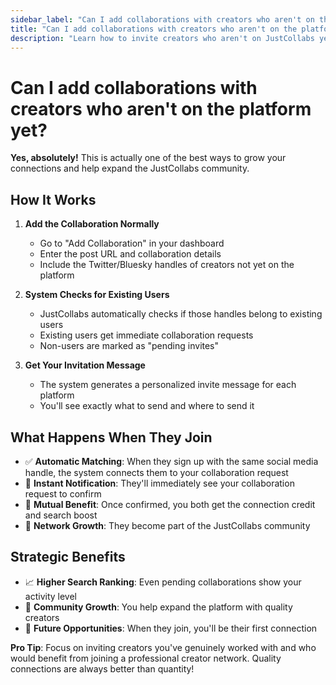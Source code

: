```yaml
---
sidebar_label: "Can I add collaborations with creators who aren't on the platform yet?"
title: "Can I add collaborations with creators who aren't on the platform yet?"
description: "Learn how to invite creators who aren't on JustCollabs yet to confirm your past collaborations."
---
```


# Can I add collaborations with creators who aren't on the platform yet?

**Yes, absolutely!** This is actually one of the best ways to grow your connections and help expand the JustCollabs community.

## **How It Works**

1. **Add the Collaboration Normally**
   - Go to "Add Collaboration" in your dashboard
   - Enter the post URL and collaboration details
   - Include the Twitter/Bluesky handles of creators not yet on the platform

2. **System Checks for Existing Users**
   - JustCollabs automatically checks if those handles belong to existing users
   - Existing users get immediate collaboration requests
   - Non-users are marked as "pending invites"

3. **Get Your Invitation Message**
   - The system generates a personalized invite message for each platform
   - You'll see exactly what to send and where to send it

## **What Happens When They Join**

   - ✅ **Automatic Matching**: When they sign up with the same social media handle, the system connects them to your collaboration request
   - 🔔 **Instant Notification**: They'll immediately see your collaboration request to confirm
   - 🤝 **Mutual Benefit**: Once confirmed, you both get the connection credit and search boost
   - 🌟 **Network Growth**: They become part of the JustCollabs community

## **Strategic Benefits**

   - 📈 **Higher Search Ranking**: Even pending collaborations show your activity level
   - 👥 **Community Growth**: You help expand the platform with quality creators
   - 🎯 **Future Opportunities**: When they join, you'll be their first connection

**Pro Tip**: Focus on inviting creators you've genuinely worked with and who would benefit from joining a professional creator network. Quality connections are always better than quantity!